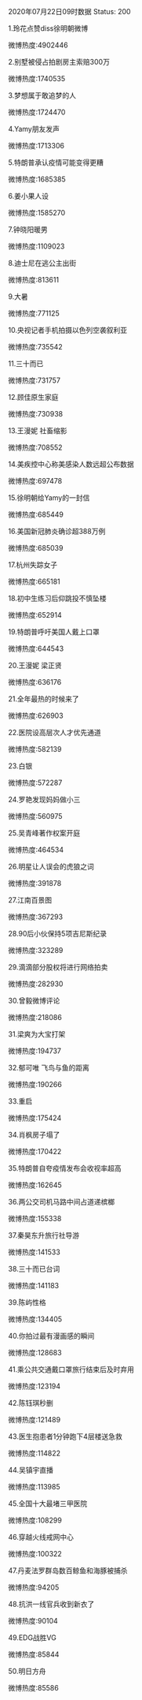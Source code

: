 2020年07月22日09时数据
Status: 200

1.玲花点赞diss徐明朝微博

微博热度:4902446

2.别墅被侵占拍剧房主索赔300万

微博热度:1740535

3.梦想属于敢追梦的人

微博热度:1724470

4.Yamy朋友发声

微博热度:1713306

5.特朗普承认疫情可能变得更糟

微博热度:1685385

6.姜小果人设

微博热度:1585270

7.钟晓阳暖男

微博热度:1109023

8.迪士尼在逃公主出街

微博热度:813611

9.大暑

微博热度:771125

10.央视记者手机拍摄以色列空袭叙利亚

微博热度:735542

11.三十而已

微博热度:731757

12.顾佳原生家庭

微博热度:730938

13.王漫妮 社畜缩影

微博热度:708552

14.美疾控中心称美感染人数远超公布数据

微博热度:697478

15.徐明朝给Yamy的一封信

微博热度:685449

16.美国新冠肺炎确诊超388万例

微博热度:685039

17.杭州失踪女子

微博热度:665181

18.初中生练习后仰跳投不慎坠楼

微博热度:652914

19.特朗普呼吁美国人戴上口罩

微博热度:644543

20.王漫妮 梁正贤

微博热度:636176

21.全年最热的时候来了

微博热度:626903

22.医院设高层次人才优先通道

微博热度:582139

23.白银

微博热度:572287

24.罗艳发现妈妈做小三

微博热度:560975

25.吴青峰著作权案开庭

微博热度:464534

26.明星让人误会的虎狼之词

微博热度:391878

27.江南百景图

微博热度:367293

28.90后小伙保持5项吉尼斯纪录

微博热度:323289

29.滴滴部分股权将进行网络拍卖

微博热度:282930

30.曾毅微博评论

微博热度:218086

31.梁爽为大宝打架

微博热度:194737

32.郁可唯 飞鸟与鱼的距离

微博热度:190266

33.重启

微博热度:175424

34.肖枫房子塌了

微博热度:170422

35.特朗普自夸疫情发布会收视率超高

微博热度:162645

36.两公交司机马路中间占道递槟榔

微博热度:155338

37.秦昊东升旅行社导游

微博热度:141533

38.三十而已台词

微博热度:141183

39.陈屿性格

微博热度:134405

40.你拍过最有漫画感的瞬间

微博热度:128683

41.乘公共交通戴口罩旅行结束后及时弃用

微博热度:123194

42.陈钰琪秒删

微博热度:121489

43.医生抱患者1分钟跑下4层楼送急救

微博热度:114822

44.吴镇宇直播

微博热度:113985

45.全国十大最堵三甲医院

微博热度:108299

46.穿越火线戒网中心

微博热度:100322

47.丹麦法罗群岛数百鲸鱼和海豚被捕杀

微博热度:94205

48.抗洪一线官兵收到新衣了

微博热度:90104

49.EDG战胜VG

微博热度:85844

50.明日方舟

微博热度:85586

